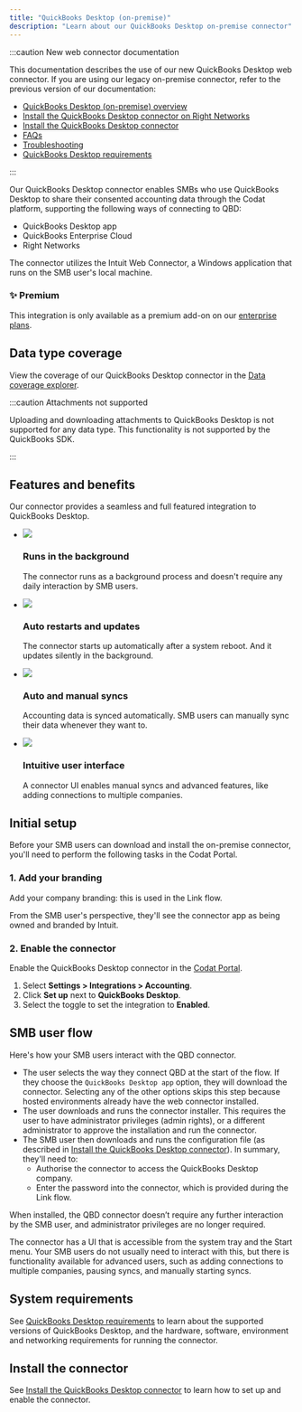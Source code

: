 ```yaml
---
title: "QuickBooks Desktop (on-premise)"
description: "Learn about our QuickBooks Desktop on-premise connector"
---
```


:::caution New web connector documentation

This documentation describes the use of our new QuickBooks Desktop web connector. If you are using our legacy on-premise connector, refer to the previous version of our documentation:

* [QuickBooks Desktop (on-premise) overview](/integrations/accounting/quickbooksdesktop/legacy/accounting-quickbooksdesktop)
* [Install the QuickBooks Desktop connector on Right Networks](/integrations/accounting/quickbooksdesktop/legacy/install-qbd-connector-right-networks)
* [Install the QuickBooks Desktop connector](/integrations/accounting/quickbooksdesktop/legacy/installing-the-quickbooks-connector)
* [FAQs](/integrations/accounting/quickbooksdesktop/legacy/quickbooks-desktop-faq)
* [Troubleshooting](/integrations/accounting/quickbooksdesktop/legacy/quickbooks-desktop-troubleshooting)
* [QuickBooks Desktop requirements](/integrations/accounting/quickbooksdesktop/legacy/software-and-hardware-requirements)

:::

Our QuickBooks Desktop connector enables SMBs who use QuickBooks Desktop to share their consented accounting data through the Codat platform, supporting the following ways of connecting to QBD:

- QuickBooks Desktop app
- QuickBooks Enterprise Cloud
- Right Networks

The connector utilizes the Intuit Web Connector, a Windows application that runs on the SMB user's local machine.

<div className="card">
  <h3>✨ Premium</h3>

  <p>This integration is only available as a premium add-on on our <a href="/configure/create-account">enterprise plans</a>.</p>
</div>

## Data type coverage

View the coverage of our QuickBooks Desktop connector in the [Data coverage explorer](https://knowledge.codat.io/supported-features/accounting?view=tab-by-integration&integrationKey=pqsw).

:::caution Attachments not supported

Uploading and downloading attachments to QuickBooks Desktop is not supported for any data type. This functionality is not supported by the QuickBooks SDK.

:::

## Features and benefits

Our connector provides a seamless and full featured integration to QuickBooks Desktop.

<ul className="card-container col-2">
  <li className="card">
    <div class="header">
      <img
        src="/img/wp-icons/copy-feature-bullet.svg"
        class="mini-icon"
      />
      <h3>Runs in the background</h3>
    </div>
    <p>
      The connector runs as a background process and doesn't require any daily
      interaction by SMB users.
    </p>
  </li>
  <li className="card">
    <div class="header">
      <img
        src="/img/wp-icons/copy-feature-bullet.svg"
        class="mini-icon"
      />
      <h3>Auto restarts and updates</h3>
    </div>
    <p>
      The connector starts up automatically after a system reboot. And it
      updates silently in the background.
    </p>
  </li>
  <li className="card">
    <div class="header">
      <img
        src="/img/wp-icons/copy-feature-bullet.svg"
        class="mini-icon"
      />
      <h3>Auto and manual syncs</h3>
    </div>
    <p>
      Accounting data is synced automatically. SMB users can manually sync their
      data whenever they want to.
    </p>
  </li>
  <li className="card">
    <div class="header">
      <img
        src="/img/wp-icons/copy-feature-bullet.svg"
        class="mini-icon"
      />
      <h3>Intuitive user interface</h3>
    </div>
    <p>
      A connector UI enables manual syncs and advanced features, like adding
      connections to multiple companies.
    </p>
  </li>
</ul>

## Initial setup

Before your SMB users can download and install the on-premise connector, you'll need to perform the following tasks in the Codat Portal.

### 1. Add your branding

Add your company branding: this is used in the Link flow.

From the SMB user's perspective, they'll see the connector app as being owned and branded by Intuit.

### 2. Enable the connector

Enable the QuickBooks Desktop connector in the <a className="external" href="https://app.codat.io/" target="_blank">Codat Portal</a>.

1. Select **Settings > Integrations > Accounting**.
2. Click **Set up** next to **QuickBooks Desktop**.
3. Select the toggle to set the integration to **Enabled**.

## SMB user flow

Here's how your SMB users interact with the QBD connector.

- The user selects the way they connect QBD at the start of the flow. If they choose the `QuickBooks Desktop app` option, they will download the connector. Selecting any of the other options skips this step because hosted environments already have the web connector installed.
- The user downloads and runs the connector installer. This requires the user to have administrator privileges (admin rights), or a different administrator to approve the installation and run the connector.
- The SMB user then downloads and runs the configuration file (as described in [Install the QuickBooks Desktop connector](/integrations/accounting/quickbooksdesktop/installing-the-quickbooks-connector)). In summary, they'll need to:
  - Authorise the connector to access the QuickBooks Desktop company.
  - Enter the password into the connector, which is provided during the Link flow.

When installed, the QBD connector doesn’t require any further interaction by the SMB user, and administrator privileges are no longer required.

The connector has a UI that is accessible from the system tray and the Start menu. Your SMB users do not usually need to interact with this, but there is functionality available for advanced users, such as adding connections to multiple companies, pausing syncs, and manually starting syncs.

## System requirements

See [QuickBooks Desktop requirements](/integrations/accounting/quickbooksdesktop/software-and-hardware-requirements) to learn about the supported versions of QuickBooks Desktop, and the hardware, software, environment and networking requirements for running the connector.

## Install the connector

See [Install the QuickBooks Desktop connector](/integrations/accounting/quickbooksdesktop/installing-the-quickbooks-connector) to learn how to set up and enable the connector.
